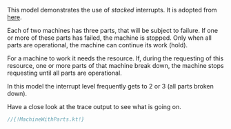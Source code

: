 <!--## Machine Parts-->

This model demonstrates the use of *stacked* interrupts. It is adopted from [here](https://github.com/salabim/salabim/blob/master/sample%20models/Demo%20interrupt%20resume.py).

Each of two machines has three parts, that will be subject to failure. If one or more of these parts has failed, the machine is stopped. Only when all parts are operational, the machine can continue its work (hold).

For a machine to work it needs the resource. If, during the requesting of this resource, one or more parts of that machine break down, the machine stops requesting until all parts are operational.

In this model the interrupt level frequently gets to 2 or 3 (all parts broken down).

Have a close look at the trace output to see what is going on.

```kotlin
//{!MachineWithParts.kt!}
```
